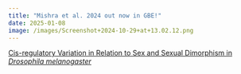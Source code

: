 ```yaml
---
title: "Mishra et al. 2024 out now in GBE!"
date: 2025-01-08
image: /images/Screenshot+2024-10-29+at+13.02.12.png
---
```


[Cis-regulatory Variation in Relation to Sex and Sexual Dimorphism in *Drosophila melanogaster*](https://academic.oup.com/gbe/article/16/11/evae234/7913330)
